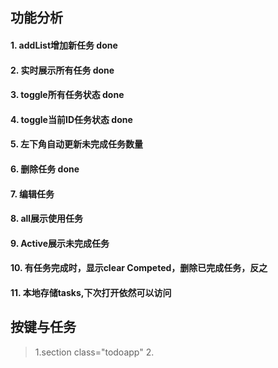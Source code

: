 ## 功能分析
#### 1. addList增加新任务       done
#### 2. 实时展示所有任务	 done
#### 3. toggle所有任务状态       done
#### 4. toggle当前ID任务状态   done
#### 5.	左下角自动更新未完成任务数量
#### 6. 删除任务			done
#### 7. 编辑任务
#### 8. all展示使用任务
#### 9. Active展示未完成任务
#### 10. 有任务完成时，显示clear Competed，删除已完成任务，反之
#### 11. 本地存储tasks,下次打开依然可以访问
## 按键与任务
> 1.section class="todoapp" 
> 2.